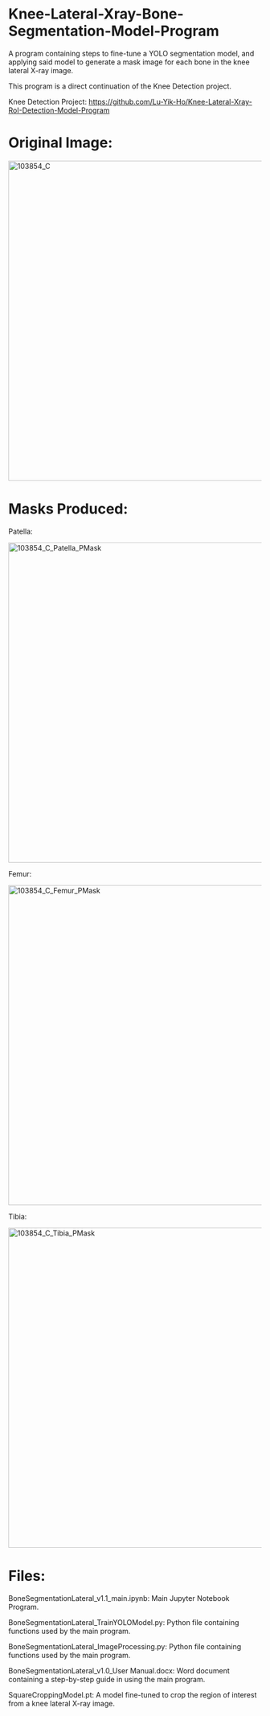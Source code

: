 # Knee-Lateral-Xray-Bone-Segmentation-Model-Program
A program containing steps to fine-tune a YOLO segmentation model, and applying said model to generate a mask image for each bone in the knee lateral X-ray image.

This program is a direct continuation of the Knee Detection project.

Knee Detection Project: https://github.com/Lu-Yik-Ho/Knee-Lateral-Xray-RoI-Detection-Model-Program

# Original Image:
<img width="636" height="636" alt="103854_C" src="https://github.com/user-attachments/assets/7d6a0eca-a3f9-4601-b963-3efd9fa4fdff" />

# Masks Produced:

Patella:

<img width="636" height="636" alt="103854_C_Patella_PMask" src="https://github.com/user-attachments/assets/df39ff5f-3e37-4798-921b-722d57188ac1" />

Femur:

<img width="636" height="636" alt="103854_C_Femur_PMask" src="https://github.com/user-attachments/assets/a6170a16-bedc-436d-ac10-a990a0af457d" />

Tibia:

<img width="636" height="636" alt="103854_C_Tibia_PMask" src="https://github.com/user-attachments/assets/ef53de16-5df8-4fa9-8fab-3f4e4194ec3d" />

# Files:
BoneSegmentationLateral_v1.1_main.ipynb: Main Jupyter Notebook Program.

BoneSegmentationLateral_TrainYOLOModel.py: Python file containing functions used by the main program.

BoneSegmentationLateral_ImageProcessing.py: Python file containing functions used by the main program.

BoneSegmentationLateral_v1.0_User Manual.docx: Word document containing a step-by-step guide in using the main program.

SquareCroppingModel.pt: A model fine-tuned to crop the region of interest from a knee lateral X-ray image.
